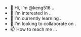 - 👋 Hi, I’m @keng516 ..
- 👀 I’m interested in ..
- 🌱 I’m currently learning .
- 💞️ I’m looking to collaborate on .
- 📫 How to reach me ...

<!---
keng516/keng516 is a ✨ special ✨ repository because its `README.md` (this file) appears on your GitHub profile.
You can click the Preview link to take a look at your changes.
--->
